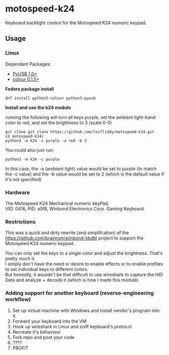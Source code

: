 
# motospeed-k24

Keyboard backlight control for the Motospeed K24 numeric keypad. 

## Usage

### Linux

Dependant Packages:

* [PyUSB 1.0+](https://github.com/pyusb/pyusb)
* [colour 0.1.5+](https://github.com/vaab/colour)


**Fedora package install**
```
dnf install python3-colour python3-pyusb
```

**Install and use the k24 module**

running the following will turn all keys purple, set the ambient light-band color to red, and set the brightness to 3 (scale 0-5)

```
git clone git clone https://github.com/leifliddy/motospeed-k24.git
cd motospeed-k24/
python3 -m k24 -c purple -a red -b 3 
```

You could also just run: 
```
python3 -m k24 -c purple
```

In this case, the -a (ambient light) value would be set to purple (to match the -c value) and the -b value would be set to 2 (which is the default value if it's not specified)

### Hardware

The Motospeed K24 Mechanical numeric keyPad.  
VID: 0416, PID: a0f8, Winbond Electronics Corp. Gaming Keyboard.

### Restrictions
This was a quick and dirty rewrite (and simplifcation) of the https://github.com/brainrom/winbond-kbdbl project
to support the Motospeed K24 numeric keypad.

You can only set the keys to a single color and adjust the brightness. That's pretty much it.  
I simply don't have the need or desire to enable effects or to enable profiles to set individual keys to different colors.  
But honestly, it wouldn't be that difficult to use wireshark to capture the HID Data and analyze + decode it (which is how I made this module)


### Adding support for another keyboard (reverse-engineering workflow)
1. Set up virtual machine with Windows and install vendor's program into it. 
2. Forward your keyboard into the VM
3. Hook up wireshark in Linux and sniff keyboard's protocol
4. Recreate it's behaviour
5. Fork repo and post your code
6. ????
7. PROFIT
